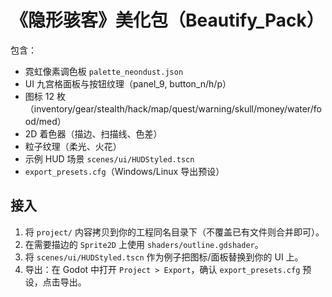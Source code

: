 # 《隐形骇客》美化包（Beautify_Pack）

包含：
- 霓虹像素调色板 `palette_neondust.json`
- UI 九宫格面板与按钮纹理（panel_9, button_n/h/p）
- 图标 12 枚（inventory/gear/stealth/hack/map/quest/warning/skull/money/water/food/med）
- 2D 着色器（描边、扫描线、色差）
- 粒子纹理（柔光、火花）
- 示例 HUD 场景 `scenes/ui/HUDStyled.tscn`
- `export_presets.cfg`（Windows/Linux 导出预设）

## 接入
1. 将 `project/` 内容拷贝到你的工程同名目录下（不覆盖已有文件则合并即可）。
2. 在需要描边的 `Sprite2D` 上使用 `shaders/outline.gdshader`。
3. 将 `scenes/ui/HUDStyled.tscn` 作为例子把图标/面板替换到你的 UI 上。
4. 导出：在 Godot 中打开 `Project > Export`，确认 `export_presets.cfg` 预设，点击导出。
